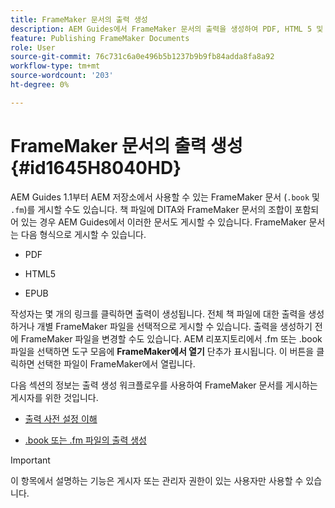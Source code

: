```yaml
---
title: FrameMaker 문서의 출력 생성
description: AEM Guides에서 FrameMaker 문서의 출력을 생성하여 PDF, HTML 5 및 EPUB 형식으로 게시하는 방법에 대해 알아봅니다.
feature: Publishing FrameMaker Documents
role: User
source-git-commit: 76c731c6a0e496b5b1237b9b9fb84adda8fa8a92
workflow-type: tm+mt
source-wordcount: '203'
ht-degree: 0%

---
```


# FrameMaker 문서의 출력 생성 {#id1645H8040HD}

AEM Guides 1.1부터 AEM 저장소에서 사용할 수 있는 FrameMaker 문서 \(`.book` 및 `.fm`\)를 게시할 수도 있습니다. 책 파일에 DITA와 FrameMaker 문서의 조합이 포함되어 있는 경우 AEM Guides에서 이러한 문서도 게시할 수 있습니다. FrameMaker 문서는 다음 형식으로 게시할 수 있습니다.

- PDF

- HTML5

- EPUB


작성자는 몇 개의 링크를 클릭하면 출력이 생성됩니다. 전체 책 파일에 대한 출력을 생성하거나 개별 FrameMaker 파일을 선택적으로 게시할 수 있습니다. 출력을 생성하기 전에 FrameMaker 파일을 변경할 수도 있습니다. AEM 리포지토리에서 .fm 또는 .book 파일을 선택하면 도구 모음에 **FrameMaker에서 열기** 단추가 표시됩니다. 이 버튼을 클릭하면 선택한 파일이 FrameMaker에서 열립니다.

다음 섹션의 정보는 출력 생성 워크플로우를 사용하여 FrameMaker 문서를 게시하는 게시자를 위한 것입니다.

- [출력 사전 설정 이해](fm-output-understand-presets.md#)

- [.book 또는 .fm 파일의 출력 생성](fm-output-generate.md#)

>[!IMPORTANT]
>
> 이 항목에서 설명하는 기능은 게시자 또는 관리자 권한이 있는 사용자만 사용할 수 있습니다.

